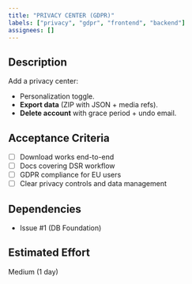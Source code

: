 ```yaml
---
title: "PRIVACY CENTER (GDPR)"
labels: ["privacy", "gdpr", "frontend", "backend"]
assignees: []
---
```


## Description

Add a privacy center:

* Personalization toggle.
* **Export data** (ZIP with JSON + media refs).
* **Delete account** with grace period + undo email.

## Acceptance Criteria

- [ ] Download works end-to-end
- [ ] Docs covering DSR workflow
- [ ] GDPR compliance for EU users
- [ ] Clear privacy controls and data management

## Dependencies

- Issue #1 (DB Foundation)

## Estimated Effort
Medium (1 day)